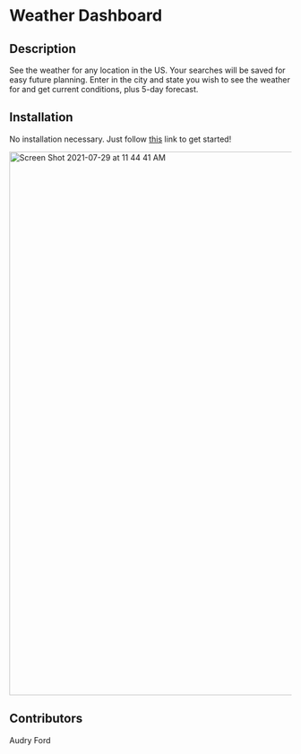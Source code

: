 # Weather Dashboard
## Description
See the weather for any location in the US. Your searches will be saved for easy future planning. Enter in the city and state you wish to see the weather for and get current conditions, plus 5-day forecast.
## Installation
No installation necessary. Just follow [this](https://audryf.github.io/weather-dashboard/) link to get started!



<img width="970" alt="Screen Shot 2021-07-29 at 11 44 41 AM" src="https://user-images.githubusercontent.com/84256033/127531961-24aa8099-41a8-4b53-8226-ddd27df9676c.png">

## Contributors
Audry Ford
